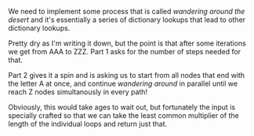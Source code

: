 We need to implement some process that is called _wandering around the desert_ and it's essentially a 
series of dictionary lookups that lead to other dictionary lookups. 

Pretty dry as I'm writing it down, but the point is that after some iterations we get from AAA to ZZZ. 
Part 1 asks for the number of steps needed for that.

Part 2 gives it a spin and is asking us to start from all nodes that end with the letter A at once, 
and continue _wandering around_ in parallel until we reach Z nodes simultanously in every path!

Obviously, this would take ages to wait out, but fortunately the input is specially crafted so that we can take the least common multiplier of the length of the individual loops and return just that.
